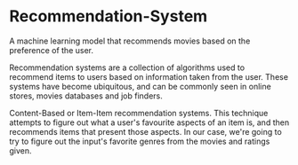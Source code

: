 # Recommendation-System
A machine learning model that recommends movies based on the preference of the user.

Recommendation systems are a collection of algorithms used to recommend items to users based on information taken from the user. These systems have become ubiquitous, and can be commonly seen in online stores, movies databases and job finders.

Content-Based or Item-Item recommendation systems. This technique attempts to figure out what a user's favourite aspects of an item is, and then recommends items that present those aspects. In our case, we're going to try to figure out the input's favorite genres from the movies and ratings given.
